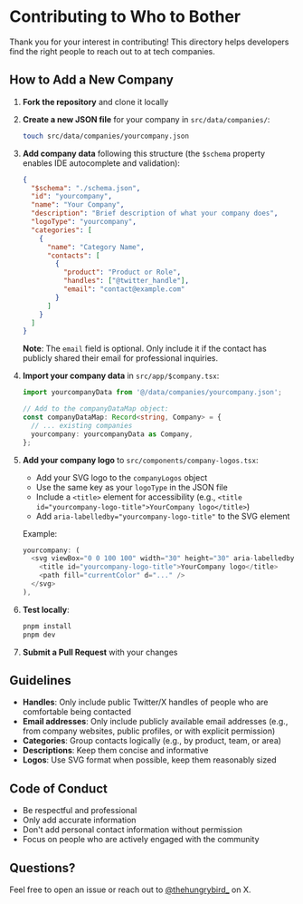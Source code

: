 # Contributing to Who to Bother

Thank you for your interest in contributing! This directory helps developers find the right people to reach out to at tech companies.

## How to Add a New Company

1. **Fork the repository** and clone it locally

2. **Create a new JSON file** for your company in `src/data/companies/`:
   ```bash
   touch src/data/companies/yourcompany.json
   ```

3. **Add company data** following this structure (the `$schema` property enables IDE autocomplete and validation):
   ```json
   {
     "$schema": "./schema.json",
     "id": "yourcompany",
     "name": "Your Company",
     "description": "Brief description of what your company does",
     "logoType": "yourcompany",
     "categories": [
       {
         "name": "Category Name",
         "contacts": [
           {
             "product": "Product or Role",
             "handles": ["@twitter_handle"],
             "email": "contact@example.com"
           }
         ]
       }
     ]
   }
   ```
   
   **Note**: The `email` field is optional. Only include it if the contact has publicly shared their email for professional inquiries.

4. **Import your company data** in `src/app/$company.tsx`:
   ```typescript
   import yourcompanyData from '@/data/companies/yourcompany.json';
   
   // Add to the companyDataMap object:
   const companyDataMap: Record<string, Company> = {
     // ... existing companies
     yourcompany: yourcompanyData as Company,
   };
   ```

5. **Add your company logo** to `src/components/company-logos.tsx`:
   - Add your SVG logo to the `companyLogos` object
   - Use the same key as your `logoType` in the JSON file
   - Include a `<title>` element for accessibility (e.g., `<title id="yourcompany-logo-title">YourCompany logo</title>`)
   - Add `aria-labelledby="yourcompany-logo-title"` to the SVG element
   
   Example:
   ```typescript
   yourcompany: (
     <svg viewBox="0 0 100 100" width="30" height="30" aria-labelledby="yourcompany-logo-title">
       <title id="yourcompany-logo-title">YourCompany logo</title>
       <path fill="currentColor" d="..." />
     </svg>
   ),
   ```

6. **Test locally**:
   ```bash
   pnpm install
   pnpm dev
   ```

7. **Submit a Pull Request** with your changes

## Guidelines

- **Handles**: Only include public Twitter/X handles of people who are comfortable being contacted
- **Email addresses**: Only include publicly available email addresses (e.g., from company websites, public profiles, or with explicit permission)
- **Categories**: Group contacts logically (e.g., by product, team, or area)
- **Descriptions**: Keep them concise and informative
- **Logos**: Use SVG format when possible, keep them reasonably sized

## Code of Conduct

- Be respectful and professional
- Only add accurate information
- Don't add personal contact information without permission
- Focus on people who are actively engaged with the community

## Questions?

Feel free to open an issue or reach out to [@thehungrybird_](https://x.com/thehungrybird_) on X.
